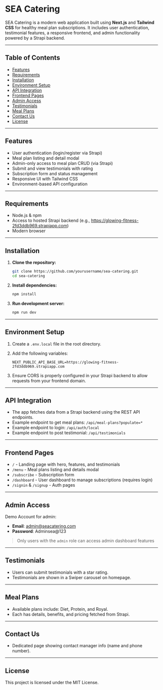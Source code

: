 # SEA Catering

SEA Catering is a modern web application built using **Next.js** and **Tailwind CSS** for healthy meal plan subscriptions. It includes user authentication, testimonial features, a responsive frontend, and admin functionality powered by a Strapi backend.

---

## Table of Contents

- [Features](#features)
- [Requirements](#requirements)
- [Installation](#installation)
- [Environment Setup](#environment-setup)
- [API Integration](#api-integration)
- [Frontend Pages](#frontend-pages)
- [Admin Access](#admin-access)
- [Testimonials](#testimonials)
- [Meal Plans](#meal-plans)
- [Contact Us](#contact-us)
- [License](#license)

---

## Features

- User authentication (login/register via Strapi)
- Meal plan listing and detail modal
- Admin-only access to meal plan CRUD (via Strapi)
- Submit and view testimonials with rating
- Subscription form and status management
- Responsive UI with Tailwind CSS
- Environment-based API configuration

---

## Requirements

- Node.js & npm
- Access to hosted Strapi backend (e.g., https://glowing-fitness-2fd3ddb969.strapiapp.com)
- Modern browser

---

## Installation

1. **Clone the repository:**
   ```bash
   git clone https://github.com/yourusername/sea-catering.git
   cd sea-catering
   ```

2. **Install dependencies:**
   ```bash
   npm install
   ```

3. **Run development server:**
   ```bash
   npm run dev
   ```

---

## Environment Setup

1. Create a `.env.local` file in the root directory.

2. Add the following variables:

   ```env
   NEXT_PUBLIC_API_BASE_URL=https://glowing-fitness-2fd3ddb969.strapiapp.com
   ```

3. Ensure CORS is properly configured in your Strapi backend to allow requests from your frontend domain.

---

## API Integration

- The app fetches data from a Strapi backend using the REST API endpoints.
- Example endpoint to get meal plans: `/api/meal-plans?populate=*`
- Example endpoint to login: `/api/auth/local`
- Example endpoint to post testimonial: `/api/testimonials`

---

## Frontend Pages

- `/` - Landing page with hero, features, and testimonials
- `/menu` - Meal plans listing and details modal
- `/subscribe` - Subscription form
- `/dashboard` - User dashboard to manage subscriptions (requires login)
- `/signin` & `/signup` - Auth pages

---

## Admin Access

Demo Account for admin:

- **Email**: admin@seacatering.com
- **Password**: Adminsea@123

> Only users with the `admin` role can access admin dashboard features

---

## Testimonials

- Users can submit testimonials with a star rating.
- Testimonials are shown in a Swiper carousel on homepage.

---

## Meal Plans

- Available plans include: Diet, Protein, and Royal.
- Each has details, benefits, and pricing fetched from Strapi.

---

## Contact Us

- Dedicated page showing contact manager info (name and phone number).

---

## License

This project is licensed under the MIT License.